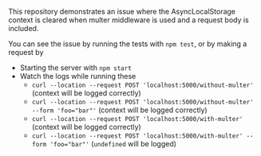 This repository demonstrates an issue where the AsyncLocalStorage context is cleared when multer middleware is used and a request body is included.

You can see the issue by running the tests with `npm test`, or by making a request by
* Starting the server with `npm start`
* Watch the logs while running these
  * `curl --location --request POST 'localhost:5000/without-multer'` (context will be logged correctly)
  * `curl --location --request POST 'localhost:5000/without-multer' --form 'foo="bar"'` (context will be logged correctly)
  * `curl --location --request POST 'localhost:5000/with-multer'` (context will be logged correctly)
  * `curl --location --request POST 'localhost:5000/with-multer' --form 'foo="bar"'` (`undefined` will be logged)
